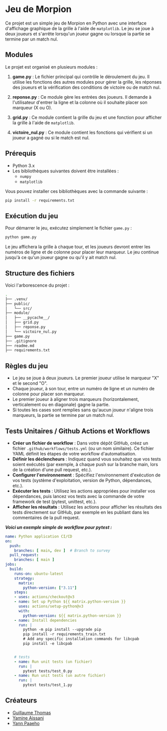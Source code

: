 
# Jeu de Morpion

Ce projet est un simple jeu de Morpion en Python avec une interface d'affichage graphique de la grille à l'aide de `matplotlib`. Le jeu se joue à deux joueurs et s'arrête lorsqu'un joueur gagne ou lorsque la partie se termine par un match nul.

## Modules

Le projet est organisé en plusieurs modules :

1. **game.py** : Le fichier principal qui contrôle le déroulement du jeu. Il utilise les fonctions des autres modules pour gérer la grille, les réponses des joueurs et la vérification des conditions de victoire ou de match nul.

2. **reponse.py** : Ce module gère les entrées des joueurs. Il demande à l'utilisateur d'entrer la ligne et la colonne où il souhaite placer son marqueur (X ou O).

3. **grid.py** : Ce module contient la grille du jeu et une fonction pour afficher la grille à l'aide de `matplotlib`.

4. **victoire_nul.py** : Ce module contient les fonctions qui vérifient si un joueur a gagné ou si le match est nul.

## Prérequis

- Python 3.x
- Les bibliothèques suivantes doivent être installées :
    - `numpy`
    - `matplotlib`

Vous pouvez installer ces bibliothèques avec la commande suivante :

```bash
pip install -r requirements.txt
```

## Exécution du jeu

Pour démarrer le jeu, exécutez simplement le fichier `game.py` :

```bash
python game.py
```

Le jeu affichera la grille à chaque tour, et les joueurs devront entrer les numéros de ligne et de colonne pour placer leur marqueur. Le jeu continue jusqu'à ce qu'un joueur gagne ou qu'il y ait match nul.

## Structure des fichiers

Voici l'arborescence du projet :

```bash
.
├── .venv/
├── public/
│   └── src/
├── module/
│   ├── __pycache__/
│   ├── grid.py
│   ├── reponse.py
│   └── victoire_nul.py
├── game.py
├── .gitignore
├── readme.md
├── requirements.txt
```

## Règles du jeu

- Le jeu se joue à deux joueurs. Le premier joueur utilise le marqueur "X" et le second "O".
- Chaque joueur, à son tour, entre un numéro de ligne et un numéro de colonne pour placer son marqueur.
- Le premier joueur à aligner trois marqueurs (horizontalement, verticalement ou en diagonale) gagne la partie.
- Si toutes les cases sont remplies sans qu'aucun joueur n'aligne trois marqueurs, la partie se termine par un match nul.

## Tests Unitaires / Github Actions et Workflows

- **Créer un fichier de workflow** : Dans votre dépôt GitHub, créez un fichier `.github/workflows/tests.yml` (ou un nom similaire). Ce fichier YAML définit les étapes de votre workflow d'automatisation.
- **Définir les déclencheurs** : Indiquez quand vous souhaitez que vos tests soient exécutés (par exemple, à chaque push sur la branche main, lors de la création d'une pull request, etc.).
- **Configurer l'environnement** : Spécifiez l'environnement d'exécution de vos tests (système d'exploitation, version de Python, dépendances, etc.).
- **Exécuter les tests** : Utilisez les actions appropriées pour installer vos dépendances, puis lancez vos tests avec la commande de votre framework de test (pytest, unittest, etc.).
- **Afficher les résultats** : Utilisez les actions pour afficher les résultats des tests directement sur GitHub, par exemple en les publiant dans les commentaires de la pull request.

***Voici un exemple simple de workflow pour pytest :***

```yaml
name: Python application CI/CD
on:
  push:
    branches: [ main, dev ]  # Branch to survey
  pull_request:
    branches: [ main ]
jobs:
  build:
    runs-on: ubuntu-latest
    strategy:
      matrix:
        python-version: ["3.11"]
    steps:
    - uses: actions/checkout@v3
    - name: Set up Python ${{ matrix.python-version }}
      uses: actions/setup-python@v3
      with:
        python-version: ${{ matrix.python-version }}
    - name: Install dependencies
      run: |
        python -m pip install --upgrade pip
        pip install -r requirements_train.txt
        # Add any specific installation commands for libcpab
        pip install -e libcpab


    # tests
    - name: Run unit tests (un fichier)
      run: |
        pytest tests/test_0.py
    - name: Run unit tests (un autre fichier)
      run: |
        pytest tests/test_1.py
```

## Créateurs

- [Guillaume Thomas](mailto:g.thomas83200@gmail.com)
- [Yamine Aissani](mailto:yamineaissani1@gmail.com)
- [Yann Paaeho](mailto:paaeho.yann.pro@gmail.com)
